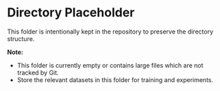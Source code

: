 # Directory Placeholder

This folder is intentionally kept in the repository to preserve the directory structure.

**Note:**  
- This folder is currently empty or contains large files which are not tracked by Git.
- Store the relevant datasets in this folder for training and  experiments.
